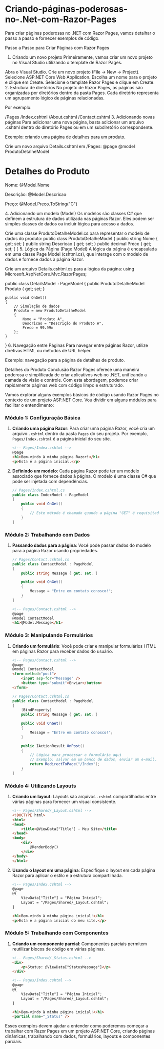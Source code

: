# Criando-páginas-poderosas-no-.Net-com-Razor-Pages

Para criar páginas poderosas no .NET com Razor Pages, vamos detalhar o passo a passo e fornecer exemplos de código.

Passo a Passo para Criar Páginas com Razor Pages
1. Criando um novo projeto
Primeiramente, vamos criar um novo projeto no Visual Studio utilizando o template de Razor Pages.

Abra o Visual Studio.
Crie um novo projeto (File -> New -> Project).
Selecione ASP.NET Core Web Application.
Escolha um nome para o projeto e clique em Create.
Selecione o template Razor Pages e clique em Create.
2. Estrutura de diretórios
No projeto de Razor Pages, as páginas são organizadas por diretórios dentro da pasta Pages. Cada diretório representa um agrupamento lógico de páginas relacionadas.

Por exemplo:

/Pages
    /Index.cshtml
    /About.cshtml
    /Contact.cshtml
3. Adicionando novas páginas
Para adicionar uma nova página, basta adicionar um arquivo .cshtml dentro do diretório Pages ou em um subdiretório correspondente.

Exemplo: criando uma página de detalhes para um produto.

Crie um novo arquivo Details.cshtml em /Pages:
@page
@model ProdutoDetalheModel

<h1>Detalhes do Produto</h1>

<div>
    <p>Nome: @Model.Nome</p>
    <p>Descrição: @Model.Descricao</p>
    <p>Preço: @Model.Preco.ToString("C")</p>
</div>
4. Adicionando um modelo (Model)
Os modelos são classes C# que definem a estrutura de dados utilizada nas páginas Razor. Eles podem ser simples classes de dados ou incluir lógica para acesso a dados.

Crie uma classe ProdutoDetalheModel.cs para representar o modelo de dados do produto:
public class ProdutoDetalheModel
{
    public string Nome { get; set; }
    public string Descricao { get; set; }
    public decimal Preco { get; set; }
}
5. Lógica da Página (Page Model)
A lógica da página é encapsulada em uma classe Page Model (cshtml.cs), que interage com o modelo de dados e fornece dados à página Razor.

Crie um arquivo Details.cshtml.cs para a lógica da página:
using Microsoft.AspNetCore.Mvc.RazorPages;

public class DetailsModel : PageModel
{
    public ProdutoDetalheModel Produto { get; set; }

    public void OnGet()
    {
        // Simulação de dados
        Produto = new ProdutoDetalheModel
        {
            Nome = "Produto A",
            Descricao = "Descrição do Produto A",
            Preco = 99.99m
        };
    }
}
6. Navegação entre Páginas
Para navegar entre páginas Razor, utilize diretivas HTML ou métodos de URL helper.

Exemplo: navegação para a página de detalhes de produto.

<a asp-page="Details">Detalhes do Produto</a>
Conclusão
Razor Pages oferece uma maneira poderosa e simplificada de criar aplicativos web no .NET, unificando a camada de visão e controle. Com esta abordagem, podemos criar rapidamente páginas web com código limpo e estruturado.

Vamos explorar alguns exemplos básicos de código usando Razor Pages no contexto de um projeto ASP.NET Core. Vou dividir em alguns módulos para facilitar o entendimento:

### Módulo 1: Configuração Básica

1. **Criando uma página Razor**: Para criar uma página Razor, você cria um arquivo `.cshtml` dentro da pasta `Pages` do seu projeto. Por exemplo, `Pages/Index.cshtml` é a página inicial do seu site.

   ```html
   <!-- Pages/Index.cshtml -->
   @page
   <h1>Bem-vindo à minha página Razor!</h1>
   <p>Esta é a página inicial.</p>
   ```

2. **Definindo um modelo**: Cada página Razor pode ter um modelo associado que fornece dados à página. O modelo é uma classe C# que pode ser injetada com dependências.

   ```csharp
   // Pages/Index.cshtml.cs
   public class IndexModel : PageModel
   {
       public void OnGet()
       {
           // Este método é chamado quando a página "GET" é requisitada.
       }
   }
   ```

### Módulo 2: Trabalhando com Dados

1. **Passando dados para a página**: Você pode passar dados do modelo para a página Razor usando propriedades.

   ```csharp
   // Pages/Contact.cshtml.cs
   public class ContactModel : PageModel
   {
       public string Message { get; set; }

       public void OnGet()
       {
           Message = "Entre em contato conosco!";
       }
   }
   ```

   ```html
   <!-- Pages/Contact.cshtml -->
   @page
   @model ContactModel
   <h1>@Model.Message</h1>
   ```

### Módulo 3: Manipulando Formulários

1. **Criando um formulário**: Você pode criar e manipular formulários HTML em páginas Razor para receber dados do usuário.

   ```html
   <!-- Pages/Contact.cshtml -->
   @page
   @model ContactModel
   <form method="post">
       <input asp-for="Message" />
       <button type="submit">Enviar</button>
   </form>
   ```

   ```csharp
   // Pages/Contact.cshtml.cs
   public class ContactModel : PageModel
   {
       [BindProperty]
       public string Message { get; set; }

       public void OnGet()
       {
           Message = "Entre em contato conosco!";
       }

       public IActionResult OnPost()
       {
           // Lógica para processar o formulário aqui
           // Exemplo: salvar em um banco de dados, enviar um e-mail, etc.
           return RedirectToPage("/Index");
       }
   }
   ```

### Módulo 4: Utilizando Layouts

1. **Criando um layout**: Layouts são arquivos `.cshtml` compartilhados entre várias páginas para fornecer um visual consistente.

   ```html
   <!-- Pages/Shared/_Layout.cshtml -->
   <!DOCTYPE html>
   <html>
   <head>
       <title>@ViewData["Title"] - Meu Site</title>
   </head>
   <body>
       <div>
           @RenderBody()
       </div>
   </body>
   </html>
   ```

2. **Usando o layout em uma página**: Especifique o layout em cada página Razor para aplicar o estilo e a estrutura compartilhada.

   ```html
   <!-- Pages/Index.cshtml -->
   @page
   @{
       ViewData["Title"] = "Página Inicial";
       Layout = "/Pages/Shared/_Layout.cshtml";
   }

   <h1>Bem-vindo à minha página inicial!</h1>
   <p>Esta é a página inicial do meu site.</p>
   ```

### Módulo 5: Trabalhando com Componentes

1. **Criando um componente parcial**: Componentes parciais permitem reutilizar blocos de código em várias páginas.

   ```html
   <!-- Pages/Shared/_Status.cshtml -->
   <div>
       <p>Status: @ViewData["StatusMessage"]</p>
   </div>
   ```

   ```html
   <!-- Pages/Index.cshtml -->
   @page
   @{
       ViewData["Title"] = "Página Inicial";
       Layout = "/Pages/Shared/_Layout.cshtml";
   }

   <h1>Bem-vindo à minha página inicial!</h1>
   <partial name="_Status" />
   ```

Esses exemplos devem ajudar a entender como poderemos começar a trabalhar com Razor Pages em um projeto ASP.NET Core, criando páginas dinâmicas, trabalhando com dados, formulários, layouts e componentes parciais.
